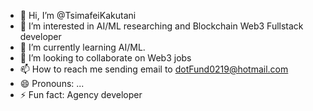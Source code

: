 - 👋 Hi, I’m @TsimafeiKakutani
- 👀 I’m interested in AI/ML researching and Blockchain Web3 Fullstack developer
- 🌱 I’m currently learning AI/ML.
- 💞️ I’m looking to collaborate on Web3 jobs
- 📫 How to reach me sending email to dotFund0219@hotmail.com
- 😄 Pronouns: ...
- ⚡ Fun fact: Agency developer

<!---
TsimafeiKakutani/TsimafeiKakutani is a ✨ special ✨ repository because its `README.md` (this file) appears on your GitHub profile.
You can click the Preview link to take a look at your changes.
--->
